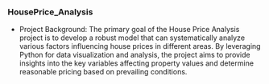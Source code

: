 ### **HousePrice_Analysis**

- Project Background:
  The primary goal of the House Price Analysis project is to develop a robust model that can systematically analyze various factors influencing house prices in different areas. By leveraging Python for data visualization and analysis, the project aims to provide insights into the key variables affecting property values and determine reasonable pricing based on prevailing conditions.
